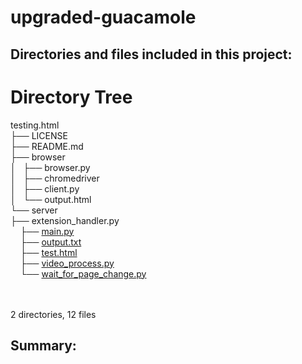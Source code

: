 # upgraded-guacamole

## Directories and files included in this project:

<body>
	<h1>Directory Tree</h1><p>
  testing.html<br>
	├── LICENSE<br>
	├── README.md<br>
	├── browser<br>
	│   ├── browser.py</a><br>
	│   ├── chromedriver<br>
	│   ├── client.py<br>
	│   └── output.html<br>
	└── server<br>
	    ├── extension_handler.py<br>
	&nbsp;&nbsp;&nbsp; ├── <a href="testing.html/server/main.py">main.py</a><br>
	&nbsp;&nbsp;&nbsp; ├── <a href="testing.html/server/output.txt">output.txt</a><br>
	&nbsp;&nbsp;&nbsp; ├── <a href="testing.html/server/test.html">test.html</a><br>
	&nbsp;&nbsp;&nbsp; ├── <a href="testing.html/server/video_process.py">video_process.py</a><br>
	&nbsp;&nbsp;&nbsp; └── <a href="testing.html/server/wait_for_page_change.py">wait_for_page_change.py</a><br>
	<br><br>
	</p>
	<p>

2 directories, 12 files



## Summary:

